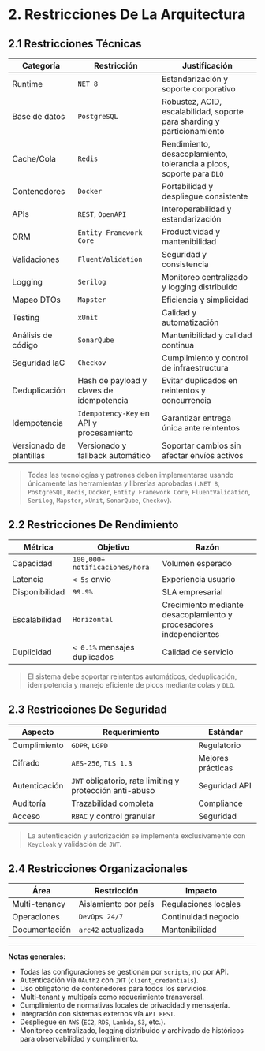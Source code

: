 # 2. Restricciones De La Arquitectura

## 2.1 Restricciones Técnicas

| Categoría           | Restricción                | Justificación         |
|---------------------|---------------------------|----------------------|
| Runtime             | `NET 8`                   | Estandarización y soporte corporativo |
| Base de datos       | `PostgreSQL`              | Robustez, ACID, escalabilidad, soporte para sharding y particionamiento |
| Cache/Cola          | `Redis`                   | Rendimiento, desacoplamiento, tolerancia a picos, soporte para `DLQ` |
| Contenedores        | `Docker`                  | Portabilidad y despliegue consistente |
| APIs                | `REST`, `OpenAPI`         | Interoperabilidad y estandarización |
| ORM                 | `Entity Framework Core`   | Productividad y mantenibilidad |
| Validaciones        | `FluentValidation`        | Seguridad y consistencia |
| Logging             | `Serilog`                 | Monitoreo centralizado y logging distribuido |
| Mapeo DTOs          | `Mapster`                 | Eficiencia y simplicidad |
| Testing             | `xUnit`                   | Calidad y automatización |
| Análisis de código  | `SonarQube`               | Mantenibilidad y calidad continua |
| Seguridad IaC       | `Checkov`                 | Cumplimiento y control de infraestructura |
| Deduplicación       | Hash de payload y claves de idempotencia | Evitar duplicados en reintentos y concurrencia |
| Idempotencia        | `Idempotency-Key` en API y procesamiento | Garantizar entrega única ante reintentos |
| Versionado de plantillas | Versionado y fallback automático | Soportar cambios sin afectar envíos activos |

> Todas las tecnologías y patrones deben implementarse usando únicamente las herramientas y librerías aprobadas (`.NET 8`, `PostgreSQL`, `Redis`, `Docker`, `Entity Framework Core`, `FluentValidation`, `Serilog`, `Mapster`, `xUnit`, `SonarQube`, `Checkov`).

## 2.2 Restricciones De Rendimiento

| Métrica        | Objetivo                        | Razón              |
|----------------|---------------------------------|--------------------|
| Capacidad      | `100,000+ notificaciones/hora`  | Volumen esperado   |
| Latencia       | `< 5s` envío                    | Experiencia usuario|
| Disponibilidad | `99.9%`                         | SLA empresarial    |
| Escalabilidad  | `Horizontal`                    | Crecimiento mediante desacoplamiento y procesadores independientes |
| Duplicidad     | `< 0.1%` mensajes duplicados    | Calidad de servicio|

> El sistema debe soportar reintentos automáticos, deduplicación, idempotencia y manejo eficiente de picos mediante colas y `DLQ`.

## 2.3 Restricciones De Seguridad

| Aspecto         | Requerimiento                | Estándar         |
|-----------------|------------------------------|------------------|
| Cumplimiento    | `GDPR`, `LGPD`               | Regulatorio      |
| Cifrado         | `AES-256`, `TLS 1.3`         | Mejores prácticas|
| Autenticación   | `JWT` obligatorio, rate limiting y protección anti-abuso | Seguridad API   |
| Auditoría       | Trazabilidad completa        | Compliance       |
| Acceso          | `RBAC` y control granular    | Seguridad        |

> La autenticación y autorización se implementa exclusivamente con `Keycloak` y validación de `JWT`.

## 2.4 Restricciones Organizacionales

| Área           | Restricción                   | Impacto              |
|----------------|------------------------------|----------------------|
| Multi-tenancy  | Aislamiento por país         | Regulaciones locales |
| Operaciones    | `DevOps 24/7`                | Continuidad negocio  |
| Documentación  | `arc42` actualizada          | Mantenibilidad       |

---

**Notas generales:**

- Todas las configuraciones se gestionan por `scripts`, no por API.
- Autenticación vía `OAuth2` con `JWT` (`client_credentials`).
- Uso obligatorio de contenedores para todos los servicios.
- Multi-tenant y multipaís como requerimiento transversal.
- Cumplimiento de normativas locales de privacidad y mensajería.
- Integración con sistemas externos vía `API REST`.
- Despliegue en `AWS` (`EC2`, `RDS`, `Lambda`, `S3`, etc.).
- Monitoreo centralizado, logging distribuido y archivado de históricos para observabilidad y cumplimiento.
